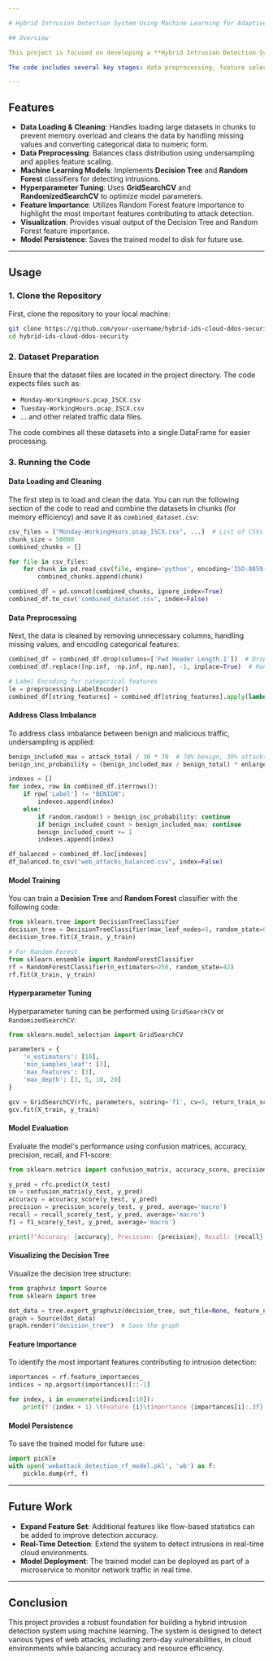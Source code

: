 ```yaml
---

# Hybrid Intrusion Detection System Using Machine Learning for Adaptive Cloud and DDoS Security

## Overview

This project is focused on developing a **Hybrid Intrusion Detection System (IDS)** that utilizes machine learning algorithms to detect various network intrusions, including Distributed Denial of Service (DDoS) attacks. The IDS combines signature-based detection with anomaly-based detection to improve detection rates of both known and zero-day attacks.

The code includes several key stages: data preprocessing, feature selection, model training (with Decision Trees and Random Forest), hyperparameter tuning using GridSearchCV, and model evaluation. 

---
```


## Features

- **Data Loading & Cleaning**: Handles loading large datasets in chunks to prevent memory overload and cleans the data by handling missing values and converting categorical data to numeric form.
- **Data Preprocessing**: Balances class distribution using undersampling and applies feature scaling.
- **Machine Learning Models**: Implements **Decision Tree** and **Random Forest** classifiers for detecting intrusions.
- **Hyperparameter Tuning**: Uses **GridSearchCV** and **RandomizedSearchCV** to optimize model parameters.
- **Feature Importance**: Utilizes Random Forest feature importance to highlight the most important features contributing to attack detection.
- **Visualization**: Provides visual output of the Decision Tree and Random Forest feature importance.
- **Model Persistence**: Saves the trained model to disk for future use.

---



## Usage

### 1. Clone the Repository

First, clone the repository to your local machine:

```bash
git clone https://github.com/your-username/hybrid-ids-cloud-ddos-security.git
cd hybrid-ids-cloud-ddos-security
```

### 2. Dataset Preparation

Ensure that the dataset files are located in the project directory. The code expects files such as:

- `Monday-WorkingHours.pcap_ISCX.csv`
- `Tuesday-WorkingHours.pcap_ISCX.csv`
- ... and other related traffic data files.

The code combines all these datasets into a single DataFrame for easier processing.

### 3. Running the Code

#### Data Loading and Cleaning

The first step is to load and clean the data. You can run the following section of the code to read and combine the datasets in chunks (for memory efficiency) and save it as `combined_dataset.csv`:

```python
csv_files = ["Monday-WorkingHours.pcap_ISCX.csv", ...]  # List of CSVs
chunk_size = 50000
combined_chunks = []

for file in csv_files:
    for chunk in pd.read_csv(file, engine='python', encoding='ISO-8859-1', chunksize=chunk_size):
        combined_chunks.append(chunk)

combined_df = pd.concat(combined_chunks, ignore_index=True)
combined_df.to_csv('combined_dataset.csv', index=False)
```

#### Data Preprocessing

Next, the data is cleaned by removing unnecessary columns, handling missing values, and encoding categorical features:

```python
combined_df = combined_df.drop(columns=['Fwd Header Length.1'])  # Dropping irrelevant columns
combined_df.replace([np.inf, -np.inf, np.nan], -1, inplace=True)  # Handling missing/infinite values

# Label Encoding for categorical features
le = preprocessing.LabelEncoder()
combined_df[string_features] = combined_df[string_features].apply(lambda col: le.fit_transform(col))
```

#### Address Class Imbalance

To address class imbalance between benign and malicious traffic, undersampling is applied:

```python
benign_included_max = attack_total / 30 * 70  # 70% benign, 30% attacks
benign_inc_probability = (benign_included_max / benign_total) * enlargement

indexes = []
for index, row in combined_df.iterrows():
    if row['Label'] != "BENIGN":
        indexes.append(index)
    else:
        if random.random() > benign_inc_probability: continue
        if benign_included_count > benign_included_max: continue
        benign_included_count += 1
        indexes.append(index)

df_balanced = combined_df.loc[indexes]
df_balanced.to_csv("web_attacks_balanced.csv", index=False)
```

#### Model Training

You can train a **Decision Tree** and **Random Forest** classifier with the following code:

```python
from sklearn.tree import DecisionTreeClassifier
decision_tree = DecisionTreeClassifier(max_leaf_nodes=5, random_state=0)
decision_tree.fit(X_train, y_train)

# For Random Forest
from sklearn.ensemble import RandomForestClassifier
rf = RandomForestClassifier(n_estimators=250, random_state=42)
rf.fit(X_train, y_train)
```

#### Hyperparameter Tuning

Hyperparameter tuning can be performed using `GridSearchCV` or `RandomizedSearchCV`:

```python
from sklearn.model_selection import GridSearchCV

parameters = {
    'n_estimators': [10],
    'min_samples_leaf': [3],
    'max_features': [3],
    'max_depth': [3, 5, 10, 20]
}

gcv = GridSearchCV(rfc, parameters, scoring='f1', cv=5, return_train_score=True, n_jobs=-1)
gcv.fit(X_train, y_train)
```

#### Model Evaluation

Evaluate the model's performance using confusion matrices, accuracy, precision, recall, and F1-score:

```python
from sklearn.metrics import confusion_matrix, accuracy_score, precision_score, recall_score, f1_score

y_pred = rfc.predict(X_test)
cm = confusion_matrix(y_test, y_pred)
accuracy = accuracy_score(y_test, y_pred)
precision = precision_score(y_test, y_pred, average='macro')
recall = recall_score(y_test, y_pred, average='macro')
f1 = f1_score(y_test, y_pred, average='macro')

print(f"Accuracy: {accuracy}, Precision: {precision}, Recall: {recall}, F1 Score: {f1}")
```

#### Visualizing the Decision Tree

Visualize the decision tree structure:

```python
from graphviz import Source
from sklearn import tree

dot_data = tree.export_graphviz(decision_tree, out_file=None, feature_names=X_train.columns, filled=True)
graph = Source(dot_data)
graph.render("decision_tree")  # Save the graph
```

#### Feature Importance

To identify the most important features contributing to intrusion detection:

```python
importances = rf.feature_importances_
indices = np.argsort(importances)[::-1]

for index, i in enumerate(indices[:10]):
    print(f'{index + 1}.\tFeature {i}\tImportance {importances[i]:.3f}')
```

#### Model Persistence

To save the trained model for future use:

```python
import pickle
with open('webattack_detection_rf_model.pkl', 'wb') as f:
    pickle.dump(rf, f)
```

---


## Future Work

- **Expand Feature Set**: Additional features like flow-based statistics can be added to improve detection accuracy.
- **Real-Time Detection**: Extend the system to detect intrusions in real-time cloud environments.
- **Model Deployment**: The trained model can be deployed as part of a microservice to monitor network traffic in real time.

---

## Conclusion

This project provides a robust foundation for building a hybrid intrusion detection system using machine learning. The system is designed to detect various types of web attacks, including zero-day vulnerabilities, in cloud environments while balancing accuracy and resource efficiency.